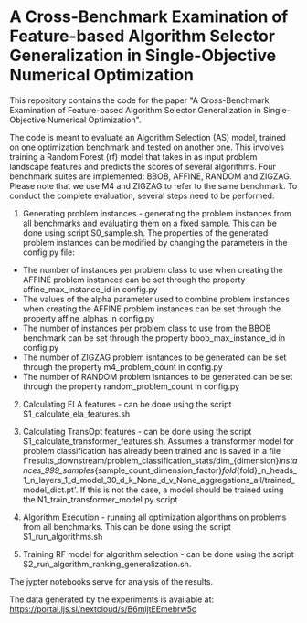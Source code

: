 # A Cross-Benchmark Examination of Feature-based Algorithm Selector Generalization in Single-Objective Numerical Optimization

This repository contains the code for the paper "A Cross-Benchmark Examination of Feature-based Algorithm Selector Generalization in Single-Objective Numerical Optimization".

The code is meant to evaluate an Algorithm Selection (AS) model, trained on one optimization benchmark and tested on another one. This involves training a Random Forest (rf) model that takes in as input problem landscape features and predicts the scores of several algorithms. Four benchmark suites are implemented: BBOB, AFFINE, RANDOM and ZIGZAG. Please note that we use M4 and ZIGZAG to refer to the same benchmark.
To conduct the complete evaluation, several steps need to be performed:

1) Generating problem instances - generating the problem instances from all benchmarks and evaluating them on a fixed sample. This can be done using script S0_sample.sh.
The properties of the generated problem instances can be modified by changing the parameters in the config.py file:
- The number of instances per problem class to use when creating the AFFINE problem instances can be set through the property affine_max_instance_id in config.py
- The values of the alpha parameter used to combine problem instances when creating the AFFINE problem instances can be set through the property affine_alphas in config.py
- The number of instances per problem class to use from the BBOB benchmark can be set through the property bbob_max_instance_id in config.py
- The number of ZIGZAG problem isntances to be generated can be set through the property m4_problem_count in config.py
- The number of RANDOM problem isntances to be generated can be set through the property random_problem_count in config.py

2) Calculating ELA features - can be done using the script S1_calculate_ela_features.sh

3) Calculating TransOpt features - can be done using the script S1_calculate_transformer_features.sh. Assumes a transformer model for problem classification has already been trained and is saved in a file f'results_downstream/problem_classification_stats/dim_{dimension}_instances_999_samples_{sample_count_dimension_factor}_fold_{fold}_n_heads_1_n_layers_1_d_model_30_d_k_None_d_v_None_aggregations_all/trained_model_dict.pt'. If this is not the case, a model should be trained using the N1_train_transformer_model.py script

4) Algorithm Execution - running all optimization algorithms on problems from all benchmarks. This can be done using the script S1_run_algorithms.sh

5) Training RF model for algorithm selection - can be done using the script S2_run_algorithm_ranking_generalization.sh.

The jypter notebooks serve for analysis of the results.


The data generated by the experiments is available at: https://portal.ijs.si/nextcloud/s/B6mijtEEmebrw5c
